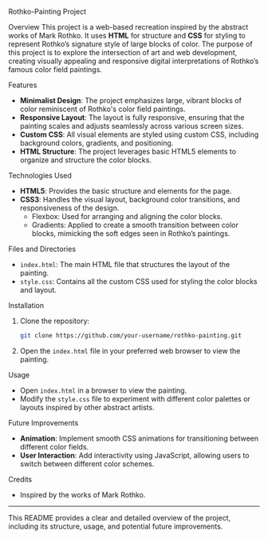 

 Rothko-Painting Project

Overview
This project is a web-based recreation inspired by the abstract works of Mark Rothko. It uses **HTML** for structure and **CSS** for styling to represent Rothko’s signature style of large blocks of color. The purpose of this project is to explore the intersection of art and web development, creating visually appealing and responsive digital interpretations of Rothko’s famous color field paintings.

Features
- **Minimalist Design**: The project emphasizes large, vibrant blocks of color reminiscent of Rothko's color field paintings.
- **Responsive Layout**: The layout is fully responsive, ensuring that the painting scales and adjusts seamlessly across various screen sizes.
- **Custom CSS**: All visual elements are styled using custom CSS, including background colors, gradients, and positioning.
- **HTML Structure**: The project leverages basic HTML5 elements to organize and structure the color blocks.
  
Technologies Used
- **HTML5**: Provides the basic structure and elements for the page.
- **CSS3**: Handles the visual layout, background color transitions, and responsiveness of the design.
  - Flexbox: Used for arranging and aligning the color blocks.
  - Gradients: Applied to create a smooth transition between color blocks, mimicking the soft edges seen in Rothko’s paintings.

 Files and Directories
- `index.html`: The main HTML file that structures the layout of the painting.
- `style.css`: Contains all the custom CSS used for styling the color blocks and layout.

Installation
1. Clone the repository: 
   ```bash
   git clone https://github.com/your-username/rothko-painting.git
   ```
2. Open the `index.html` file in your preferred web browser to view the painting.

Usage
- Open `index.html` in a browser to view the painting.
- Modify the `style.css` file to experiment with different color palettes or layouts inspired by other abstract artists.

 Future Improvements
- **Animation**: Implement smooth CSS animations for transitioning between different color fields.
- **User Interaction**: Add interactivity using JavaScript, allowing users to switch between different color schemes.

 Credits
- Inspired by the works of Mark Rothko.

---

This README provides a clear and detailed overview of the project, including its structure, usage, and potential future improvements.